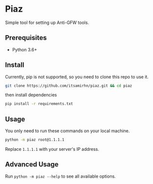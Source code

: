 # Piaz
Simple tool for setting up Anti-GFW tools.

## Prerequisites
- Python 3.6+

## Install
Currently, pip is not supported, so you need to clone this repo to use it.
```bash
git clone https://github.com/itsamirhn/piaz.git && cd piaz
```
then install dependencies
```bash
pip install -r requirements.txt
```

## Usage
You only need to run these commands on your local machine.
```bash
python -m piaz root@1.1.1.1
```
Replace `1.1.1.1` with your server's IP address.

## Advanced Usage
Run `python -m piaz --help` to see all available options.